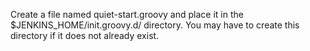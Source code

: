 Create a file named quiet-start.groovy and place it in the $JENKINS_HOME/init.groovy.d/ directory. You may have to create this directory if it does not already exist.
